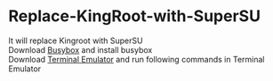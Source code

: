 # Replace-KingRoot-with-SuperSU
It will replace Kingroot with SuperSU  
Download [Busybox](https://play.google.com/store/apps/details?id=ru.meefik.busybox) and install busybox  
Download [Terminal Emulator](https://play.google.com/store/apps/details?id=jackpal.androidterm) and run following commands in Terminal Emulator  
